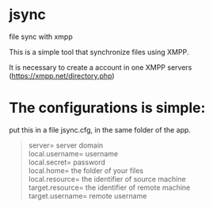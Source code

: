 # jsync
file sync with xmpp

This is a simple tool that synchronize files using XMPP.

It is necessary to create a account in one XMPP servers (https://xmpp.net/directory.php)

# The configurations is simple:

put this in a file jsync.cfg, in the same folder of the app.

>server= server domain  
>local.username= username  
>local.secret= password  
>local.home= the folder of your files   
>local.resource= the identifier of source machine  
>target.resource= the identifier of remote machine  
>target.username= remote username 
